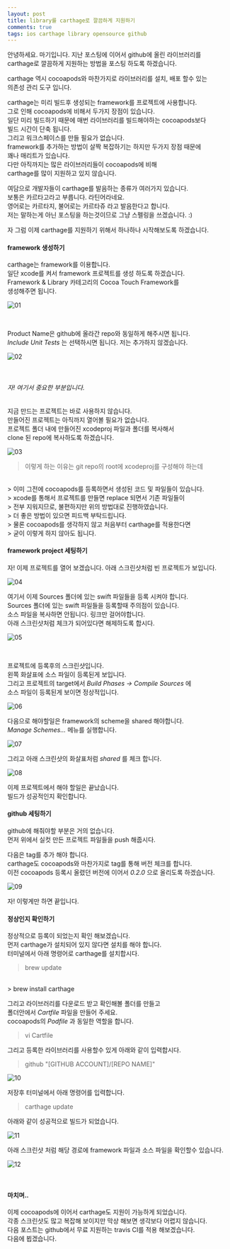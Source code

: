 ```yaml
---
layout: post
title: library를 carthage로 깔끔하게 지원하기
comments: true
tags: ios carthage library opensource github
---
```


안녕하세요. 마기입니다. 지난 포스팅에 이어서 github에 올린 라이브러리를
<br>
carthage로 깔끔하게 지원하는 방법을 포스팅 하도록 하겠습니다.

carthage 역시 cocoapods와 마찬가지로 라이브러리를 설치, 배포 할수 있는
<br>
의존성 관리 도구 입니다.

carthage는 미리 빌드후 생성되는 framework를 프로젝트에 사용합니다.
<br>
그로 인해 cocoapods에 비해서 두가지 장점이 있습니다.
<br>
일단 미리 빌드하기 때문에 매번 라이브러리를 빌드해야하는 cocoapods보다
<br>
빌드 시간이 단축 됩니다.
<br>
그리고 워크스페이스를 만들 필요가 없습니다.
<br>
framework를 추가하는 방법이 살짝 복잡하기는 하지만 두가지 장점 때문에
<br>
꽤나 매리트가 있습니다.
<br>
다만 아직까지는 많은 라이브러리들이 cocoapods에 비해
<br>
carthage를 많이 지원하고 있지 않습니다.

여담으로 개발자들이 carthage를 발음하는 종류가 여러가지 있습니다.
<br>
보통은 카르타고라고 부릅니다. 라틴어라네요.
<br>
영어로는 카르타지, 불어로는 카르타쥬 라고 발음한다고 합니다.
<br>
저는 말하는게 아닌 포스팅을 하는것이므로 그냥 스펠링을 쓰겠습니다. :)

자 그럼 이제 carthage를 지원하기 위해서 하나하나 시작해보도록 하겠습니다.

#### framework 생성하기

carthage는 framework를 이용합니다.
<br>
일단 xcode를 켜서 framework 프로젝트를 생성 하도록 하겠습니다.
<br>
Framework & Library 카테고리의 Cocoa Touch Framework를
<br>
생성해주면 됩니다.

![01](../images/2017-5-23-ios-regist-carthage/01.png)

<br>

Product Name은 github에 올라간 repo와 동일하게 해주시면 됩니다.
<br>
*Include Unit Tests* 는 선택하시면 됩니다. 저는 추가하지 않겠습니다.

![02](../images/2017-5-23-ios-regist-carthage/02.png)

<br>

###### 자! 여기서 중요한 부분입니다.

지금 만드는 프로젝트는 바로 사용하지 않습니다.
<br>
만들어진 프로젝트는 아직까지 열어볼 필요가 없습니다.
<br>
프로젝트 폴더 내에 만들어진 xcodeproj 파일과 폴더를 복사해서
<br>
clone 된 repo에 복사하도록 하겠습니다.
<br>

![03](../images/2017-5-23-ios-regist-carthage/03.png)

> 이렇게 하는 이유는  git repo의 root에 xcodeproj를 구성해야 하는데
<br>
> 이미 그전에 cocoapods를 등록하면서 생성된 코드 및 파일들이 있습니다.
<br>
> xcode를 통해서 프로젝트를 만들면 replace 되면서 기존 파일들이
<br>
> 전부 지워지므로, 불편하지만 위의 방법대로 진행하였습니다.
<br>
> 더 좋은 방법이 있으면 피드백 부탁드립니다.
<br>
> 물론 cocoapods를 생각하지 않고 처음부터 carthage를 적용한다면
<br>
> 굳이 이렇게 하지 않아도 됩니다.

#### framework project 세팅하기

자! 이제 프로젝트를 열어 보겠습니다. 아래 스크린샷처럼 빈 프로젝트가 보입니다.

![04](../images/2017-5-23-ios-regist-carthage/04.png)

여기서 이제 Sources 폴더에 있는 swift 파일들을 등록 시켜야 합니다.
<br>
Sources 폴더에 있는 swift 파일들을 등록할때 주의점이 있습니다.
<br>
소스 파일을 복사하면 안됩니다. 링크만 걸어야합니다.
<br>
아래 스크린샷처럼 체크가 되어있다면 해제하도록 합시다.

![05](../images/2017-5-23-ios-regist-carthage/05.png)

<br>

프로젝트에 등록후의 스크린샷입니다.
<br>
왼쪽 화살표에 소스 파일이 등록된게 보입니다.
<br>
그리고 프로젝트의 target에서 *Build Phases -> Compile Sources* 에
<br>
소스 파일이 등록된게 보이면 정상적입니다.

![06](../images/2017-5-23-ios-regist-carthage/06.png)

다음으로 해야할일은 framework의 scheme을 shared 해야합니다.
<br>
*Manage Schemes...* 메뉴를 실행합니다.

![07](../images/2017-5-23-ios-regist-carthage/07.png)

그리고 아래 스크린샷의 화살표처럼 *shared* 를 체크 합니다.

![08](../images/2017-5-23-ios-regist-carthage/08.png)

이제 프로젝트에서 해야 할일은 끝났습니다.
<br>
빌드가 성공적인지 확인합니다.

#### github 세팅하기

github에 해줘야할 부분은 거의 없습니다.
<br>
먼저 위에서 실컷 만든 프로젝트 파일들을 push 해줍시다.

다음은 tag를 추가 해야 합니다.
<br>
carthage도 cocoapods와 마찬가지로 tag를 통해 버전 체크를 합니다.
<br>
이전 cocoapods 등록시 올렸던 버전에 이어서 *0.2.0* 으로 올리도록 하겠습니다.

![09](../images/2017-5-23-ios-regist-carthage/09.png)

자! 이렇게만 하면 끝입니다.

#### 정상인지 확인하기

정상적으로 등록이 되었는지 확인 해보겠습니다.
<br>
먼저 carthage가 설치되어 있지 않다면 설치를 해야 합니다.
<br>
터미널에서 아래 명령어로 carthage를 설치합시다.

> brew update
<br>
> brew install carthage

그리고 라이브러리를 다운로드 받고 확인해볼 폴더를 만들고
<br>
폴더안에서 *Cartfile* 파일을 만들어 주세요.
<br>
cocoapods의 *Podfile* 과 동일한 역할을 합니다.

> vi Cartfile

그리고 등록한 라이브러리를 사용할수 있게 아래와 같이 입력합시다.

> github "[GITHUB ACCOUNT]/[REPO NAME]"

![10](../images/2017-5-23-ios-regist-carthage/10.png)

저장후 터미널에서 아래 명령어를 입력합니다.

> carthage update

아래와 같이 성공적으로 빌드가 되었습니다.

![11](../images/2017-5-23-ios-regist-carthage/11.png)

아래 스크린샷 처럼 해당 경로에 framework 파일과 소스 파일을 확인할수 있습니다.

![12](../images/2017-5-23-ios-regist-carthage/12.png)

<br>

#### 마치며..

이제 cocoapods에 이어서 carthage도 지원이 가능하게 되었습니다.
<br>
각종 스크린샷도 많고 복잡해 보이지만 막상 해보면 생각보다 어렵지 않습니다.
<br>
다음 포스트는 github에서 무료 지원하는 travis CI를 적용 해보겠습니다.
<br>
다음에 뵙겠습니다.
